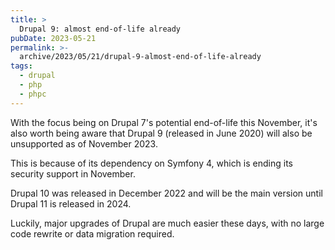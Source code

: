 ```yaml
---
title: >
  Drupal 9: almost end-of-life already
pubDate: 2023-05-21
permalink: >-
  archive/2023/05/21/drupal-9-almost-end-of-life-already
tags:
  - drupal
  - php
  - phpc
---
```


With the focus being on Drupal 7's potential end-of-life this November, it's also worth being aware that Drupal 9 (released in June 2020) will also be unsupported as of November 2023.

This is because of its dependency on Symfony 4, which is ending its security support in November.

Drupal 10 was released in December 2022 and will be the main version until Drupal 11 is released in 2024.

Luckily, major upgrades of Drupal are much easier these days, with no large code rewrite or data migration required.
